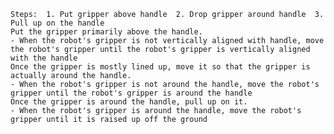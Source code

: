 
    Steps:  1. Put gripper above handle  2. Drop gripper around handle  3. Pull up on the handle 
    Put the gripper primarily above the handle.
    - When the robot's gripper is not vertically aligned with handle, move the robot's gripper until the robot's gripper is vertically aligned with the handle
    Once the gripper is mostly lined up, move it so that the gripper is actually around the handle.
    - When the robot's gripper is not around the handle, move the robot's gripper until the robot's gripper is around the handle
    Once the gripper is around the handle, pull up on it.
    - When the robot's gripper is around the handle, move the robot's gripper until it is raised up off the ground